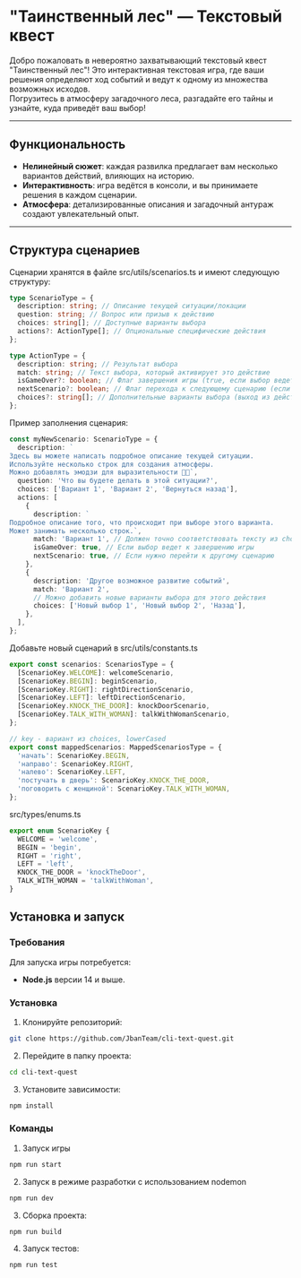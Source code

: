 # "Таинственный лес" — Текстовый квест

Добро пожаловать в невероятно захватывающий текстовый квест "Таинственный лес"!
Это интерактивная текстовая игра, где ваши решения определяют ход событий и ведут к одному из множества возможных исходов.  
Погрузитесь в атмосферу загадочного леса, разгадайте его тайны и узнайте, куда приведёт ваш выбор!

---

## Функциональность

- **Нелинейный сюжет**: каждая развилка предлагает вам несколько вариантов действий, влияющих на историю.
- **Интерактивность**: игра ведётся в консоли, и вы принимаете решения в каждом сценарии.
- **Атмосфера**: детализированные описания и загадочный антураж создают увлекательный опыт.

---

## Структура сценариев

Сценарии хранятся в файле src/utils/scenarios.ts и имеют следующую структуру:

```typescript
type ScenarioType = {
  description: string; // Описание текущей ситуации/локации
  question: string; // Вопрос или призыв к действию
  choices: string[]; // Доступные варианты выбора
  actions?: ActionType[]; // Опциональные специфические действия
};

type ActionType = {
  description: string; // Результат выбора
  match: string; // Текст выбора, который активирует это действие
  isGameOver?: boolean; // Флаг завершения игры (true, если выбор ведет к концу)
  nextScenario?: boolean; // Флаг перехода к следующему сценарию (если есть продолжение)
  choices?: string[]; // Дополнительные варианты выбора (выход из действия к сценарию)
};
```

Пример заполнения сценария:

```typescript
const myNewScenario: ScenarioType = {
  description: `
Здесь вы можете написать подробное описание текущей ситуации.
Используйте несколько строк для создания атмосферы.
Можно добавлять эмодзи для выразительности 🌲✨`,
  question: 'Что вы будете делать в этой ситуации?',
  choices: ['Вариант 1', 'Вариант 2', 'Вернуться назад'],
  actions: [
    {
      description: `
Подробное описание того, что происходит при выборе этого варианта.
Может занимать несколько строк.`,
      match: 'Вариант 1', // Должен точно соответствовать тексту из choices
      isGameOver: true, // Если выбор ведет к завершению игры
      nextScenario: true, // Если нужно перейти к другому сценарию
    },
    {
      description: 'Другое возможное развитие событий',
      match: 'Вариант 2',
      // Можно добавить новые варианты выбора для этого действия
      choices: ['Новый выбор 1', 'Новый выбор 2', 'Назад'],
    },
  ],
};
```

Добавьте новый сценарий в src/utils/constants.ts

```typescript
export const scenarios: ScenariosType = {
  [ScenarioKey.WELCOME]: welcomeScenario,
  [ScenarioKey.BEGIN]: beginScenario,
  [ScenarioKey.RIGHT]: rightDirectionScenario,
  [ScenarioKey.LEFT]: leftDirectionScenario,
  [ScenarioKey.KNOCK_THE_DOOR]: knockDoorScenario,
  [ScenarioKey.TALK_WITH_WOMAN]: talkWithWomanScenario,
};

// key - вариант из choices, lowerCased
export const mappedScenarios: MappedScenariosType = {
  'начать': ScenarioKey.BEGIN,
  'направо': ScenarioKey.RIGHT,
  'налево': ScenarioKey.LEFT,
  'постучать в дверь': ScenarioKey.KNOCK_THE_DOOR,
  'поговорить с женщиной': ScenarioKey.TALK_WITH_WOMAN,
};
```

src/types/enums.ts

```typescript
export enum ScenarioKey {
  WELCOME = 'welcome',
  BEGIN = 'begin',
  RIGHT = 'right',
  LEFT = 'left',
  KNOCK_THE_DOOR = 'knockTheDoor',
  TALK_WITH_WOMAN = 'talkWithWoman',
}
```

## Установка и запуск

### Требования

Для запуска игры потребуется:

- **Node.js** версии 14 и выше.

### Установка

1. Клонируйте репозиторий:

```bash
git clone https://github.com/JbanTeam/cli-text-quest.git
```

2. Перейдите в папку проекта:

```bash
cd cli-text-quest
```

3. Установите зависимости:

```bash
npm install
```

### Команды

1. Запуск игры

```bash
npm run start
```

2. Запуск в режиме разработки с использованием nodemon

```bash
npm run dev
```

3. Сборка проекта:

```bash
npm run build
```

4. Запуск тестов:

```bash
npm run test
```
